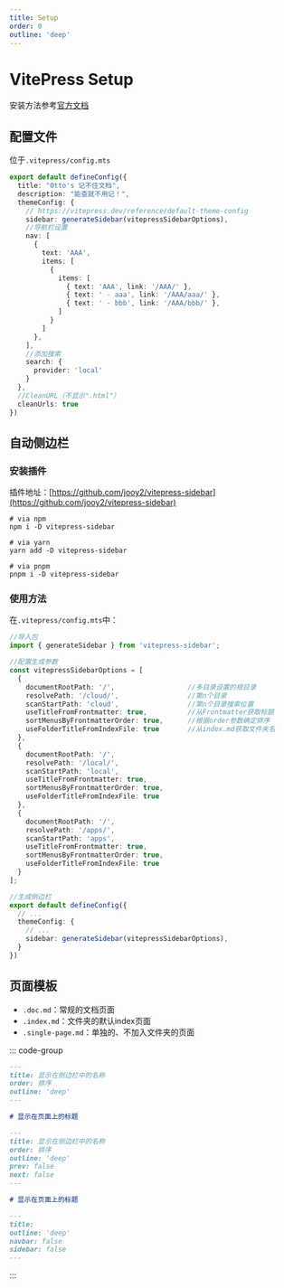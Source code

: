 ```yaml
---
title: Setup
order: 0
outline: 'deep'
---
```


# VitePress Setup

安装方法参考[官方文档](https://vitepress.dev/zh/)

## 配置文件

位于`.vitepress/config.mts`

```ts
export default defineConfig({
  title: "Otto's 记不住文档",
  description: "能查就不用记！",
  themeConfig: {
    // https://vitepress.dev/reference/default-theme-config
    sidebar: generateSidebar(vitepressSidebarOptions),
    //导航栏设置
    nav: [
      { 
        text: 'AAA',
        items: [
          {
            items: [
              { text: 'AAA', link: '/AAA/' },
              { text: ' - aaa', link: '/AAA/aaa/' },
              { text: ' - bbb', link: '/AAA/bbb/' },
            ]
          }
        ]
      },
    ],
    //添加搜索
    search: {
      provider: 'local'
    }
  },
  //CleanURL（不显示".html"）
  cleanUrls: true
})
```

## 自动侧边栏

### 安装插件

插件地址：[https://github.com/jooy2/vitepress-sidebar](https://github.com/jooy2/vitepress-sidebar)

```shell
# via npm
npm i -D vitepress-sidebar

# via yarn
yarn add -D vitepress-sidebar

# via pnpm
pnpm i -D vitepress-sidebar
```

### 使用方法

在`.vitepress/config.mts`中：

```ts
//导入包
import { generateSidebar } from 'vitepress-sidebar';

//配置生成参数
const vitepressSidebarOptions = [
  {
    documentRootPath: '/',                  //多目录设置的根目录
    resolvePath: '/cloud/',                 //第n个目录
    scanStartPath: 'cloud',                 //第n个目录搜索位置
    useTitleFromFrontmatter: true,          //从Frontmatter获取标题
    sortMenusByFrontmatterOrder: true,      //根据order参数确定排序
    useFolderTitleFromIndexFile: true       //从index.md获取文件夹名
  },
  {
    documentRootPath: '/',
    resolvePath: '/local/',
    scanStartPath: 'local',
    useTitleFromFrontmatter: true,
    sortMenusByFrontmatterOrder: true,
    useFolderTitleFromIndexFile: true
  },
  {
    documentRootPath: '/',
    resolvePath: '/apps/',
    scanStartPath: 'apps',
    useTitleFromFrontmatter: true,
    sortMenusByFrontmatterOrder: true,
    useFolderTitleFromIndexFile: true
  }
];

//生成侧边栏
export default defineConfig({
  // ...
  themeConfig: {
    // ...
    sidebar: generateSidebar(vitepressSidebarOptions),
  }
})

```

## 页面模板

- `.doc.md`：常规的文档页面
- `.index.md`：文件夹的默认index页面
- `.single-page.md`：单独的、不加入文件夹的页面

::: code-group

```md [.doc.md]
---
title: 显示在侧边栏中的名称
order: 排序
outline: 'deep'
---

# 显示在页面上的标题
```

```md [.index.md]
---
title: 显示在侧边栏中的名称
order: 排序
outline: 'deep'
prev: false
next: false
---

# 显示在页面上的标题
```

```md [.single-page.md]
---
title: 
outline: 'deep'
navbar: false
sidebar: false
---

```

:::